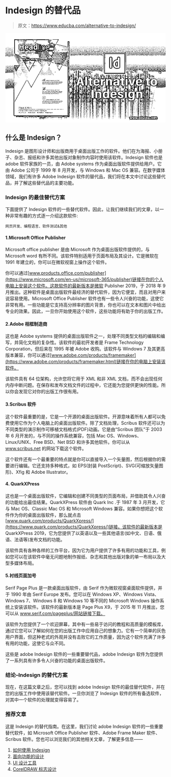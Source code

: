 # Indesign 的替代品

> 原文：<https://www.educba.com/alternative-to-indesign/>

![Alternative to Indesign](img/82617092039462b9baba868230aa17a0.png)



## 什么是 Indesign？

Indesign 是图形设计师和出版商用于桌面出版工作的软件。他们在为海报、小册子、杂志、报纸和许多其他出版对象制作内容时使用该软件。Indesign 软件也是 adobe 软件家族的一员，由 Adobe systems 作为桌面出版软件提供给用户。它由 Adobe 公司于 1999 年 8 月开发，与 Windows 和 Mac OS 兼容。在数字媒体领域，我们有许多 Adobe Indesign 软件的替代品，我们将在本文中讨论这些替代品，并了解这些替代品的主要功能。

### Indesign 的最佳替代方案

下面提供了 Indesign 软件的一些替代软件。因此，让我们继续我们的文章，以一种非常有趣的方式逐一介绍这款软件:

<small>网页开发、编程语言、软件测试&其他</small>

#### 1.Microsoft Office Publisher

Microsoft office publisher 是由 Microsoft 作为桌面出版软件提供的，与 Microsoft word 有所不同。该软件特别适用于页面布局及其设计。它是微软在 1991 年建立的，你可以在微软视窗上操作这个软件。

你可以通过[www.products.office.com/publisher](https://www.microsoft.com/en-us/microsoft-365/publisher)链接在你的个人电脑上安装这个软件。这款软件的最新版本是微软 Publisher 2019，于 2018 年 9 月推出。这种软件是桌面出版软件最经济的替代软件，因为它便宜，而且对用户来说容易使用。Microsoft Office Publisher 软件也有一些令人兴奋的功能，这使它非常有用。一些功能是它支持高分辨率的图片背景，你也可以在文本和图片中给出专业的效果。因此，一旦你开始使用这个软件，这些功能将有助于你的出版工作。

#### 2.Adobe 相框制造商

这也是 Adobe systems 提供的桌面出版软件之一，处理不同类型文档的编辑和编写，并简化文档的复杂性。该软件的最初开发者是 Frame Technology Corporation，但后来在 1995 年被 Adobe 收购。该软件与 Windows 7 及其更高版本兼容，你可以通过[www.adobe.com/products/framemaker](https://www.adobe.com/products/framemaker.html)链接在你的电脑上安装该软件。

该软件具有 64 位架构，允许您将它用于 XML 和非 XML 文档，而不会出现任何内存中断问题。在保存和发布文档文件的过程中，它还能为您提供更快的性能。所以你会发现它对你的出版工作很有用。

#### 3.Scribus 软件

这个软件最重要的是，它是一个开源的桌面出版软件。开源意味着所有人都可以免费使用它作为个人电脑上的桌面出版软件。除了文档处理，Scribus 软件还可以为不同类型的演示制作可移植文档格式(PDF)动画。它是由“Scribus 团队”于 2003 年 6 月开发的，与不同的操作系统兼容，包括 Mac OS、Windows、Linux/UNIX、Free BSD、Net BSD 和许多其他软件。你可以从 www.scribus.net 的网站下载这个软件。

这个软件还有一个最重要的特点就是你可以直接导入一个矢量图，然后根据你的需要进行编辑。它还支持多种格式，如 EPS(封装 PostScript)、SVG(可缩放矢量图形)、Xfig 和 Adobe Illustrator。

#### 4\. QuarkXPress

这也是一个桌面出版软件，它编辑和创建不同类型的页面布局，并借助其令人兴奋的功能给出最佳结果。QuarkXPress 软件由 Quark Inc .于 1987 年 3 月开发，它与 Mac OS、Classic Mac OS 和 Microsoft Windows 兼容。如果你想把这个软件作为你的桌面出版软件，那么就点击[www.quark.com/products/QuarkXpress/](https://www.quark.com/products/QuarkXpress/)链接。该软件的最新版本是 QuarkXPress 2019，它为您提供了以英语以及一些其他语言(如中文、日语、俄语、法语等)发布文档的功能。

该软件具有各种各样的工作平台，因为它为用户提供了许多有用的功能和工具，例如您可以在该软件中毫无问题地制作报纸、杂志和其他出版对象的单一布局以及大型多媒体布局。

#### 5.衬线页面加号

Serif Page Plus 是一款桌面出版软件，由 Serif 作为微软视窗桌面软件提供，并于 1990 年由 Serif Europe 发布。您可以在 Windows XP、Windows Vista、Windows 7、Windows 8 和 Windows 10 等不同的 Microsoft Windows 操作系统上安装该软件。该软件的最新版本是 Page Plus X9，于 2015 年 11 月推出，您可以从 www.serif.com/pageplus/网站链接下载。

该软件为您提供了一个欢迎屏幕，其中有一些易于访问的教程和高质量的模板库，通过它您可以了解如何在您的出版工作中应用自己的想象力。它有一个简单的灰色用户界面，但这种老式的外观并没有击败它的工作质量，因为这个软件充满了许多有用的功能，这使它与众不同。

这些是 adobe Indesign 软件的一些重要替代品，adobe Indesign 软件为您提供了一系列具有许多令人兴奋的功能的桌面出版软件。

### 结论–Indesign 的替代方案

现在，在这篇文章之后，您可以找到 adobe Indesign 软件的最佳替代软件，并在您的出版工作中使用该替代软件。一旦你浏览了 Indesign 软件的所有备选软件，对其中一个软件的处理就变得容易了。

### 推荐文章

这是 Indesign 的替代指南。在这里，我们讨论 adobe Indesign 软件的一些重要替代软件，如 Microsoft Office Publisher 软件、Adobe Frame Maker 软件、Scribus 软件。您也可以浏览我们的其他相关文章，了解更多信息——

1.  [如何使用 Indesign](https://www.educba.com/how-to-use-indesign/)
2.  [面向功能的设计](https://www.educba.com/function-oriented-design/)
3.  [UI 设计工具](https://www.educba.com/ui-design-tools/)
4.  [CorelDRAW 标志设计](https://www.educba.com/coreldraw-logo-design/)





